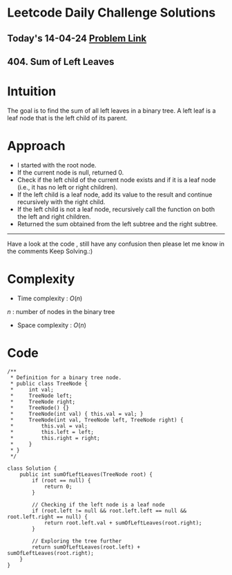 # Leetcode Daily Challenge Solutions

## Today's 14-04-24 [Problem Link](https://leetcode.com/problems/sum-of-left-leaves/description/?envType=daily-question&envId=2024-04-14)
## 404. Sum of Left Leaves

# Intuition
<!-- Describe your first thoughts on how to solve this problem. -->
The goal is to find the sum of all left leaves in a binary tree. A left leaf is a leaf node that is the left child of its parent.
# Approach
<!-- Describe your approach to solving the problem. -->

- I started with the root node.
- If the current node is null, returned 0.
- Check if the left child of the current node exists and if it is a leaf node (i.e., it has no left or right children).
- If the left child is a leaf node, add its value to the result and continue recursively with the right child.
- If the left child is not a leaf node, recursively call the function on both the left and right children.
- Returned the sum obtained from the left subtree and the right subtree.

--- 
Have a look at the code , still have any confusion then please let me know in the comments
Keep Solving.:)

# Complexity
- Time complexity : $O(n)$ 
<!-- Add your time complexity here, e.g. $$O(n)$$ -->
$n$ : number of nodes in the binary tree
- Space complexity : $O(n)$
<!-- Add your space complexity here, e.g. $$O(n)$$ -->

# Code
```
/**
 * Definition for a binary tree node.
 * public class TreeNode {
 *     int val;
 *     TreeNode left;
 *     TreeNode right;
 *     TreeNode() {}
 *     TreeNode(int val) { this.val = val; }
 *     TreeNode(int val, TreeNode left, TreeNode right) {
 *         this.val = val;
 *         this.left = left;
 *         this.right = right;
 *     }
 * }
 */

class Solution {
    public int sumOfLeftLeaves(TreeNode root) {
        if (root == null) {
            return 0;
        }
		
		// Checking if the left node is a leaf node
        if (root.left != null && root.left.left == null && root.left.right == null) {
            return root.left.val + sumOfLeftLeaves(root.right);
        }

		// Exploring the tree further
        return sumOfLeftLeaves(root.left) + sumOfLeftLeaves(root.right);
    }
}
```